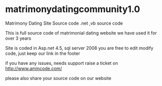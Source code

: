 # matrimonydatingcommunity1.0
Matrimony Dating Site Source code .net ,vb source code

This is full source code of matrimonial dating website
we have used it for over 3 years

Site is coded in Asp.net 4.5, sql server 2008
you are free to edit modify code, just keep our link in the footer

if you have any issues, needs support
raise a ticket on http://www.amincode.com/


please also share your source code on our website
